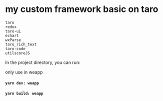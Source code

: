 # my custom framework basic on taro

````
taro
redux
taro-ui
echart
wxParse
taro_rich_text
taro-code
utilscoreJS
````
In the project directory, you can run:

only use in weapp
#### `yarn dev: weapp`
#### `yarn build: weapp`
